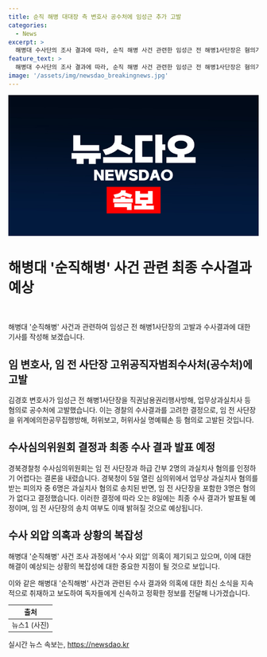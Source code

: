 ```yaml
---
title: 순직 해병 대대장 측 변호사 공수처에 임성근 추가 고발
categories:
  - News
excerpt: >
  해병대 수사단의 조사 결과에 따라, 순직 해병 사건 관련한 임성근 전 해병1사단장은 혐의가 없다는 결론이 나왔습니다. 하지만, 김 변호사가 공수처에 임 전 사단장을 직권남용권리행사방해, 업무상과실치사 등 혐의로 고발했는데, 이는 해병대 수사단의 결론과 다릅니다. 이에 대한 추가 고발은 경북경찰청 수사심의위원회의 결정에 따른 것으로 보입니다. 다만, 이번 경북청의 결정이 최종적인 것은 아니며, 실종자 수색 중 순직한 채 상병이 속한 7포병대대 전 대대장의 행동 등 사건에 대한 논란은 계속될 전망입니다.
feature_text: >
  해병대 수사단의 조사 결과에 따라, 순직 해병 사건 관련한 임성근 전 해병1사단장은 혐의가 없다는 결론이 나왔습니다. 하지만, 김 변호사가 공수처에 임 전 사단장을 직권남용권리행사방해, 업무상과실치사 등 혐의로 고발했는데, 이는 해병대 수사단의 결론과 다릅니다. 이에 대한 추가 고발은 경북경찰청 수사심의위원회의 결정에 따른 것으로 보입니다. 다만, 이번 경북청의 결정이 최종적인 것은 아니며, 실종자 수색 중 순직한 채 상병이 속한 7포병대대 전 대대장의 행동 등 사건에 대한 논란은 계속될 전망입니다.
image: '/assets/img/newsdao_breakingnews.jpg'
---
```


<p><img src="/assets/img/newsdao_breakingnews.jpg" alt="pcversion 속보" /></p>

<h1>해병대 '순직해병' 사건 관련 최종 수사결과 예상</h1>

<p data-ke-size="size16">&nbsp;</p>

<p>해병대 '순직해병' 사건과 관련하여 임성근 전 해병1사단장의 고발과 수사결과에 대한 기사를 작성해 보겠습니다.</p>

<h2 data-ke-size="size26">임 변호사, 임 전 사단장 고위공직자범죄수사처(공수처)에 고발</h2>

<p>김경호 변호사가 임성근 전 해병1사단장을 직권남용권리행사방해, 업무상과실치사 등 혐의로 공수처에 고발했습니다. 이는 경찰의 수사결과를 고려한 결정으로, 임 전 사단장을 위계에의한공무집행방해, 허위보고, 허위사실 명예훼손 등 혐의로 고발된 것입니다.</p>

<h2 data-ke-size="size26">수사심의위원회 결정과 최종 수사 결과 발표 예정</h2>

<p>경북경찰청 수사심의위원회는 임 전 사단장과 하급 간부 2명의 과실치사 혐의를 인정하기 어렵다는 결론을 내렸습니다. 경북청이 5일 열린 심의위에서 업무상 과실치사 혐의를 받는 피의자 중 6명은 과실치사 혐의로 송치된 반면, 임 전 사단장을 포함한 3명은 혐의가 없다고 결정했습니다. 이러한 결정에 따라 오는 8일에는 최종 수사 결과가 발표될 예정이며, 임 전 사단장의 송치 여부도 이때 밝혀질 것으로 예상됩니다.</p>

<h2 data-ke-size="size26">수사 외압 의혹과 상황의 복잡성</h2>

<p>해병대 '순직해병' 사건 조사 과정에서 '수사 외압' 의혹이 제기되고 있으며, 이에 대한 해결이 예상되는 상황의 복잡성에 대한 중요한 지점이 될 것으로 보입니다.</p>

<p>이와 같은 해병대 '순직해병' 사건과 관련된 수사 결과와 의혹에 대한 최신 소식을 지속적으로 취재하고 보도하여 독자들에게 신속하고 정확한 정보를 전달해 나가겠습니다.</p></p>

<table>
    <thead>
        <tr>
            <th style="text-align: center;">출처</th>
        </tr>
    </thead>
    <tbody>
        <tr>
            <td style="text-align: center;">뉴스1 (사진)</td>
        </tr>
    </tbody>
</table>

<p data-ke-size="size16"></p>
실시간 뉴스 속보는, <a href="https://newsdao.kr" rel="dofollow">https://newsdao.kr</a>


